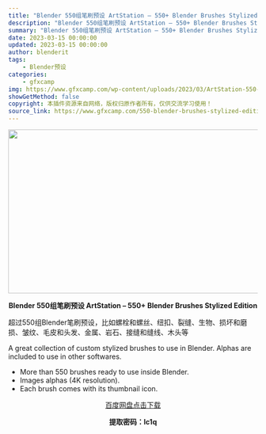 ```yaml
---
title: "Blender 550组笔刷预设 ArtStation – 550+ Blender Brushes Stylized Edition"
description: "Blender 550组笔刷预设 ArtStation – 550+ Blender Brushes Stylized Edition 超过550组Blender笔刷预设，比如螺栓和螺丝、..."
summary: "Blender 550组笔刷预设 ArtStation – 550+ Blender Brushes Stylized Edition 超过550组Blender笔刷预设，比如螺栓和螺丝、..."
date: 2023-03-15 00:00:00
updated: 2023-03-15 00:00:00
author: blenderit
tags: 
    - Blender预设
categories:
    - gfxcamp
img: https://www.gfxcamp.com/wp-content/uploads/2023/03/ArtStation-550-Blender-Brushes-Stylized-Edition.jpg
showGetMethod: false
copyright: 本插件资源来自网络，版权归原作者所有，仅供交流学习使用！
source_link: https://www.gfxcamp.com/550-blender-brushes-stylized-edition/
---
```

<div><p><img decoding="async" class="aligncenter size-full wp-image-110668" src="https://www.gfxcamp.com/wp-content/uploads/2023/03/ArtStation-550-Blender-Brushes-Stylized-Edition.jpg" data-src="https://www.gfxcamp.com/wp-content/uploads/2023/03/ArtStation-550-Blender-Brushes-Stylized-Edition.jpg" alt="" width="590" height="331" data-srcset="https://www.gfxcamp.com/wp-content/uploads/2023/03/ArtStation-550-Blender-Brushes-Stylized-Edition.jpg 590w, https://www.gfxcamp.com/wp-content/uploads/2023/03/ArtStation-550-Blender-Brushes-Stylized-Edition-150x84.jpg 150w" data-sizes="(max-width: 590px) 100vw, 590px"></p><p style="text-align: center;"><strong>Blender 550组笔刷预设 ArtStation – 550+ Blender Brushes Stylized Edition</strong></p><p>超过550组Blender笔刷预设，比如螺栓和螺丝、纽扣、裂缝、生物、损坏和磨损、皱纹、毛皮和头发、金属、岩石、接缝和缝线、木头等</p><p>A great collection of custom stylized brushes to use in Blender. Alphas are included to use in other softwares.</p><ul>
<li>More than 550 brushes ready to use inside Blender.</li>
<li>Images alphas (4K resolution).</li>
<li>Each brush comes with its thumbnail icon.</li>
</ul><p style="text-align: center;"><a class="maxbutton-3 maxbutton maxbutton-baidu" target="_blank" rel="noopener" href="https://pan.baidu.com/s/1L0INyv2fvTw-jkRFHm54sg?pwd=lc1q"><span class="mb-text">百度网盘点击下载</span></a></p><p style="text-align: center;"><strong>提取密码：lc1q</strong></p></div>